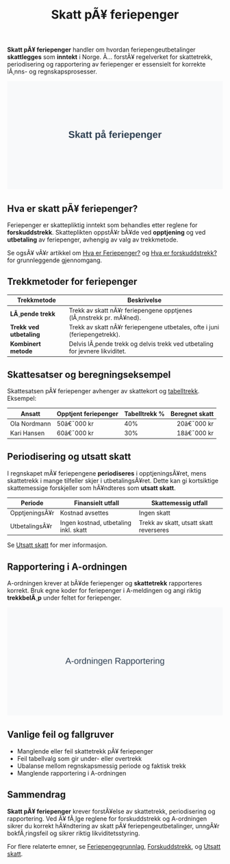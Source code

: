 ﻿---
title: "Skatt pÃ¥ feriepenger"
meta_title: "Skatt pÃ¥ feriepenger"
meta_description: '**Skatt pÃ¥ feriepenger** handler om hvordan feriepengeutbetalinger **skattlegges** som **inntekt** i Norge. Ã… forstÃ¥ regelverket for skattetrekk, periodiseri...'
slug: skatt-pa-feriepenger
type: blog
layout: pages/single
---

**Skatt pÃ¥ feriepenger** handler om hvordan feriepengeutbetalinger **skattlegges** som **inntekt** i Norge. Ã… forstÃ¥ regelverket for skattetrekk, periodisering og rapportering av feriepenger er essensielt for korrekte lÃ¸nns- og regnskapsprosesser.

![Illustrasjon av skatt pa feriepenger](skatt-pa-feriepenger-image.svg)

## Hva er skatt pÃ¥ feriepenger?

Feriepenger er skattepliktig inntekt som behandles etter reglene for **forskuddstrekk**. Skatteplikten oppstÃ¥r bÃ¥de ved **opptjening** og ved **utbetaling** av feriepenger, avhengig av valg av trekkmetode.

Se ogsÃ¥ vÃ¥r artikkel om [Hva er Feriepenger?](/blogs/regnskap/hva-er-feriepenger "Hva er Feriepenger i Regnskap? Beregning, RegnskapsfÃ¸ring og Praktiske Eksempler") og [Hva er forskuddstrekk?](/blogs/regnskap/hva-er-forskuddstrekk "Hva er Forskuddstrekk? Komplett Guide til Skattetrekk i LÃ¸nn") for grunnleggende gjennomgang.

## Trekkmetoder for feriepenger

| Trekkmetode             | Beskrivelse                                                                                |
|-------------------------|--------------------------------------------------------------------------------------------|
| **LÃ¸pende trekk**       | Trekk av skatt nÃ¥r feriepengene opptjenes (lÃ¸nnstrekk pr. mÃ¥ned).                           |
| **Trekk ved utbetaling**| Trekk av skatt nÃ¥r feriepengene utbetales, ofte i juni (feriepengetrekk).                 |
| **Kombinert metode**    | Delvis lÃ¸pende trekk og delvis trekk ved utbetaling for jevnere likviditet.                |

## Skattesatser og beregningseksempel

Skattesatsen pÃ¥ feriepenger avhenger av skattekort og [tabelltrekk](/blogs/regnskap/hva-er-tabelltrekk "Hva er Tabelltrekk? Komplett Guide til Skattetrekk og Trekkberegning"). Eksempel:

| Ansatt           | Opptjent feriepenger | Tabelltrekk % | Beregnet skatt |
|------------------|----------------------|---------------|---------------:|
| Ola Nordmann     | 50â€¯000 kr            | 40%           | 20â€¯000 kr      |
| Kari Hansen      | 60â€¯000 kr            | 30%           | 18â€¯000 kr      |

## Periodisering og utsatt skatt

I regnskapet mÃ¥ feriepengene **periodiseres** i opptjeningsÃ¥ret, mens skattetrekk i mange tilfeller skjer i utbetalingsÃ¥ret. Dette kan gi kortsiktige skattemessige forskjeller som hÃ¥ndteres som **utsatt skatt**.

| Periode           | Finansielt utfall                        | Skattemessig utfall                                           |
|-------------------|------------------------------------------|---------------------------------------------------------------|
| OpptjeningsÃ¥r     | Kostnad avsettes                         | Ingen skatt                                                   |
| UtbetalingsÃ¥r     | Ingen kostnad, utbetaling inkl. skatt    | Trekk av skatt, utsatt skatt reverseres                       |

Se [Utsatt skatt](/blogs/regnskap/hva-er-utsatt-skatt "Hva er Utsatt Skatt? Beregning og RegnskapsfÃ¸ring") for mer informasjon.

## Rapportering i A-ordningen

A-ordningen krever at bÃ¥de feriepenger og **skattetrekk** rapporteres korrekt. Bruk egne koder for feriepenger i A-meldingen og angi riktig **trekkbelÃ¸p** under feltet for feriepenger.

![Rapportering av feriepenger i A-ordningen](skatt-pa-feriepenger-rapportering.svg)

## Vanlige feil og fallgruver

* Manglende eller feil skattetrekk pÃ¥ feriepenger
* Feil tabellvalg som gir under- eller overtrekk
* Ubalanse mellom regnskapsmessig periode og faktisk trekk
* Manglende rapportering i A-ordningen

## Sammendrag

**Skatt pÃ¥ feriepenger** krever forstÃ¥else av skattetrekk, periodisering og rapportering. Ved Ã¥ fÃ¸lge reglene for forskuddstrekk og A-ordningen sikrer du korrekt hÃ¥ndtering av skatt pÃ¥ feriepengeutbetalinger, unngÃ¥r bokfÃ¸ringsfeil og sikrer riktig likviditetsstyring.

For flere relaterte emner, se [Feriepengegrunnlag](/blogs/regnskap/feriepengegrunnlag "Feriepengegrunnlag: Grunnlag for beregning av feriepenger i Norge"), [Forskuddstrekk](/blogs/regnskap/hva-er-forskuddstrekk "Hva er Forskuddstrekk? Komplett Guide til Skattetrekk i LÃ¸nn"), og [Utsatt skatt](/blogs/regnskap/hva-er-utsatt-skatt "Hva er Utsatt Skatt? Beregning og RegnskapsfÃ¸ring").





